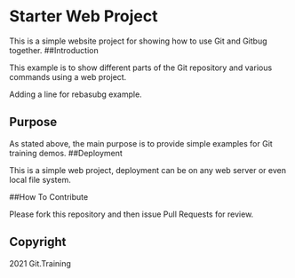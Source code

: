 # Starter Web Project

This is a simple website project for showing how to use Git and Gitbug together.
##Introduction

This example is to show different parts of the Git repository and various commands using a web project.

Adding a line for rebasubg example.
## Purpose

As stated above, the main purpose is to provide simple examples for Git training demos.
##Deployment

This is a simple web project, deployment can be on any web server or even local file system.

##How To Contribute

Please fork this repository and then issue Pull Requests for review.
## Copyright
2021 Git.Training